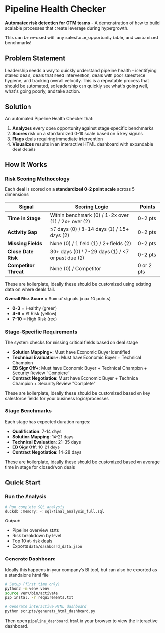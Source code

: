 # Pipeline Health Checker

**Automated risk detection for GTM teams** - A demonstration of how to build scalable processes that create leverage during hypergrowth.

This can be re-used with any salesforce_opportunity table, and customized benchmarks!


## Problem Statement

Leadership needs a way to quickly understand pipeline health - identifying stalled deals, deals that need intervention, deals with poor salesforce hygiene, and tracking overall velocity.
This is a repeatable process that should be automated, so leadership can quickly see what's going well, what's going poorly, and take action.

## Solution

An automated Pipeline Health Checker that:
1. **Analyzes** every open opportunity against stage-specific benchmarks
2. **Scores** risk on a standardized 0-10 scale based on 5 key signals
3. **Flags** deals requiring immediate intervention
4. **Visualizes** results in an interactive HTML dashboard with expandable deal details


## How It Works

### Risk Scoring Methodology

Each deal is scored on a **standardized 0-2 point scale** across 5 dimensions:

| Signal | Scoring Logic | Points |
|--------|---------------|--------|
| **Time in Stage** | Within benchmark (0) / 1-2x over (1) / 2x+ over (2) | 0-2 pts |
| **Activity Gap** | ≤7 days (0) / 8-14 days (1) / 15+ days (2) | 0-2 pts |
| **Missing Fields** | None (0) / 1 field (1) / 2+ fields (2) | 0-2 pts |
| **Close Date Risk** | 30+ days (0) / 7-29 days (1) / <7 or past due (2) | 0-2 pts |
| **Competitor Threat** | None (0) / Competitor | 0 or 2 pts |

These are boilerplate, ideally these should be customized using existing data on where deals fail.

**Overall Risk Score** = Sum of signals (max 10 points)

- **0-3** = Healthy (green)
- **4-6** = At Risk (yellow)
- **7-10** = High Risk (red)

### Stage-Specific Requirements

The system checks for missing critical fields based on deal stage:

- **Solution Mapping+**: Must have Economic Buyer identified
- **Technical Evaluation+**: Must have Economic Buyer + Technical Champion
- **EB Sign Off+**: Must have Economic Buyer + Technical Champion + Security Review "Complete"
- **Contract Negotiation**: Must have Economic Buyer + Technical Champion + Security Review "Complete"

These are boilerplate, ideally these should be customized based on key salesforce fields for your business logic/processes


### Stage Benchmarks

Each stage has expected duration ranges:

- **Qualification**: 7-14 days
- **Solution Mapping**: 14-21 days
- **Technical Evaluation**: 21-35 days
- **EB Sign Off**: 10-21 days
- **Contract Negotiation**: 14-28 days

These are boilerplate, ideally these should be customized based on average time in stage for closed/won deals

## Quick Start

### Run the Analysis

```bash
# Run complete SQL analysis
duckdb :memory: < sql/final_analysis_full.sql
```

Output:
- Pipeline overview stats
- Risk breakdown by level
- Top 10 at-risk deals
- Exports `data/dashboard_data.json`

### Generate Dashboard

Ideally this happens in your company's BI tool, but can also be exported as a standalone html file 

```bash
# Setup (first time only)
python3 -m venv venv
source venv/bin/activate
pip install -r requirements.txt

# Generate interactive HTML dashboard
python scripts/generate_html_dashboard.py
```

Then open `pipeline_dashboard.html` in your browser to view the interactive dashboard.

